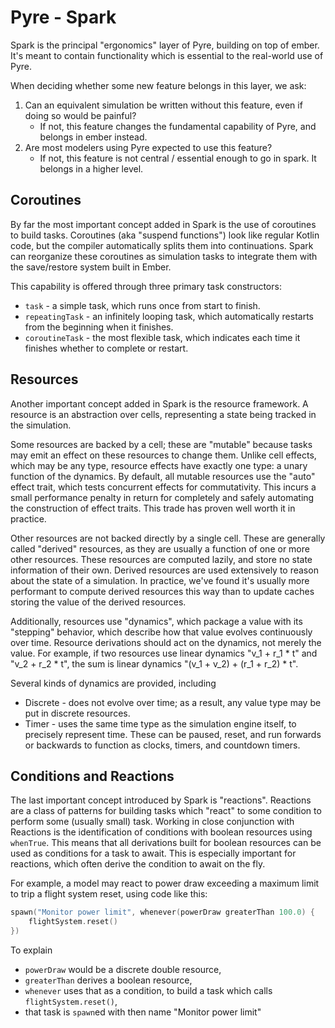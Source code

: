 # Pyre - Spark

Spark is the principal "ergonomics" layer of Pyre, building on top of ember.
It's meant to contain functionality which is essential to the real-world use of Pyre.

When deciding whether some new feature belongs in this layer, we ask:
1. Can an equivalent simulation be written without this feature, even if doing so would be painful?
    - If not, this feature changes the fundamental capability of Pyre, and belongs in ember instead.
2. Are most modelers using Pyre expected to use this feature?
    - If not, this feature is not central / essential enough to go in spark. It belongs in a higher level.

## Coroutines

By far the most important concept added in Spark is the use of coroutines to build tasks.
Coroutines (aka "suspend functions") look like regular Kotlin code, but the compiler automatically splits them into continuations.
Spark can reorganize these coroutines as simulation tasks to integrate them with the save/restore system built in Ember.

This capability is offered through three primary task constructors:
- `task` - a simple task, which runs once from start to finish.
- `repeatingTask` - an infinitely looping task, which automatically restarts from the beginning when it finishes.
- `coroutineTask` - the most flexible task, which indicates each time it finishes whether to complete or restart.

## Resources

Another important concept added in Spark is the resource framework.
A resource is an abstraction over cells, representing a state being tracked in the simulation.

Some resources are backed by a cell; these are "mutable" because tasks may emit an effect on these resources to change them.
Unlike cell effects, which may be any type, resource effects have exactly one type: a unary function of the dynamics.
By default, all mutable resources use the "auto" effect trait, which tests concurrent effects for commutativity.
This incurs a small performance penalty in return for completely and safely automating the construction of effect traits.
This trade has proven well worth it in practice.

Other resources are not backed directly by a single cell.
These are generally called "derived" resources, as they are usually a function of one or more other resources.
These resources are computed lazily, and store no state information of their own.
Derived resources are used extensively to reason about the state of a simulation.
In practice, we've found it's usually more performant to compute derived resources this way than to update caches
storing the value of the derived resources.

Additionally, resources use "dynamics", which package a value with its "stepping" behavior,
which describe how that value evolves continuously over time.
Resource derivations should act on the dynamics, not merely the value.
For example, if two resources use linear dynamics "v_1 + r_1 * t" and "v_2 + r_2 * t",
the sum is linear dynamics "(v_1 + v_2) + (r_1 + r_2) * t".

Several kinds of dynamics are provided, including
- Discrete - does not evolve over time; as a result, any value type may be put in discrete resources.
- Timer - uses the same time type as the simulation engine itself, to precisely represent time.
  These can be paused, reset, and run forwards or backwards to function as clocks, timers, and countdown timers. 

[//]: # (TODO: Polynomial resources? Unit awareness?)

## Conditions and Reactions

The last important concept introduced by Spark is "reactions".
Reactions are a class of patterns for building tasks which "react" to some condition to perform some (usually small) task.
Working in close conjunction with Reactions is the identification of conditions with boolean resources using `whenTrue`.
This means that all derivations built for boolean resources can be used as conditions for a task to await.
This is especially important for reactions, which often derive the condition to await on the fly.

For example, a model may react to power draw exceeding a maximum limit to trip a flight system reset, using code like this:
```kotlin
spawn("Monitor power limit", whenever(powerDraw greaterThan 100.0) {
    flightSystem.reset()
})
```
To explain
- `powerDraw` would be a discrete double resource,
- `greaterThan` derives a boolean resource,
- `whenever` uses that as a condition, to build a task which calls `flightSystem.reset()`,
- that task is `spawn`ed with then name "Monitor power limit"
